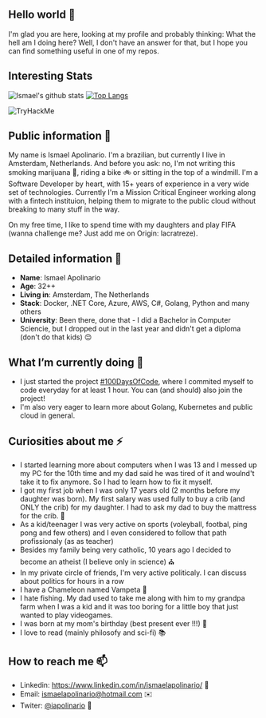 ## Hello world 👋

I'm glad you are here, looking at my profile and probably thinking: What the hell am I doing here?
Well, I don't have an answer for that, but I hope you can find something useful in one of my repos.

## Interesting Stats

![Ismael's github stats](https://github-readme-stats.vercel.app/api?username=iapolinario&show_icons=true&theme=radical)
[![Top Langs](https://github-readme-stats.vercel.app/api/top-langs/?username=iapolinario&layout=compact)](https://github.com/iapolinario/github-readme-stats)

<img src="https://tryhackme-badges.s3.amazonaws.com/ismaelapolinario.png" alt="TryHackMe">

## Public information 💬

My name is Ismael Apolinario. I'm a brazilian, but currently I live in Amsterdam, Netherlands. And before you ask: no, I'm not writing this smoking marijuana 🚬, riding a bike 🚲 or sitting in the top of a windmill.
I'm a Software Developer by heart, with 15+ years of experience in a very wide set of technologies. Currently I'm a Mission Critical Engineer working along with a fintech instituion, helping them to migrate to the public cloud without breaking to many stuff in the way.

On my free time, I like to spend time with my daughters and play FIFA (wanna challenge me? Just add me on Origin: lacratreze).

## Detailed information 📘

- **Name**: Ismael Apolinario
- **Age**: 32++
- **Living in**: Amsterdam, The Netherlands
- **Stack**: Docker, .NET Core, Azure, AWS, C#, Golang, Python and many others
- **University**: Been there, done that - I did a Bachelor in Computer Sciencie, but I dropped out in the last year and didn't get a diploma (don't do that kids) 😔

## What I’m currently doing 🌱

- I just started the project [#100DaysOfCode](https://github.com/IAPOLINARIO/100-days-of-code), where I commited myself to code everyday for at least 1 hour. You can (and should) also join the project!
- I'm also very eager to learn more about Golang, Kubernetes and public cloud in general.

## Curiosities about me ⚡

- I started learning more about computers when I was 13 and I messed up my PC for the 10th time and my dad said he was tired of it and woulnd't take it to fix anymore. So I had to learn how to fix it myself.
- I got my first job when I was only 17 years old (2 months before my daughter was born). My first salary was used fully to buy a crib (and ONLY the crib) for my daughter. I had to ask my dad to buy the mattress for the crib. 👶
- As a kid/teenager I was very active on sports (voleyball, footbal, ping pong and few others) and I even considered to follow that path profissionaly (as as teacher)
- Besides my family being very catholic, 10 years ago I decided to become an atheist (I believe only in science) ⛪
- In my private circle of friends, I'm very active politicaly. I can discuss about politics for hours in a row
- I have a Chameleon named Vampeta 🦎
- I hate fishing. My dad used to take me along with him to my grandpa farm when I was a kid and it was too boring for a little boy that just wanted to play videogames.
- I was born at my mom's birthday (best present ever !!!) 🎂
- I love to read (mainly philosofy and sci-fi) 📚

## How to reach me 📫

- Linkedin: https://www.linkedin.com/in/ismaelapolinario/ 📄
- Email: ismaelapolinario@hotmail.com ✉️
- Twiter: [@iapolinario](https://twitter.com/iapolinario) 🐳
